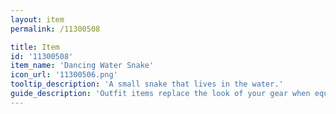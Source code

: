 ```yaml
---
layout: item
permalink: /11300508

title: Item
id: '11300508'
item_name: 'Dancing Water Snake'
icon_url: '11300506.png'
tooltip_description: 'A small snake that lives in the water.'
guide_description: 'Outfit items replace the look of your gear when equipped.'
---
```

